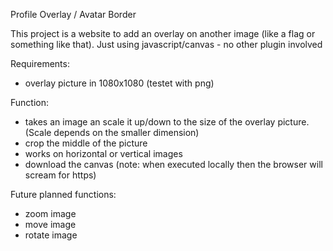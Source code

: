 Profile Overlay / Avatar Border 

This project is a website to add an overlay on another image (like a flag or something like that).
Just using javascript/canvas - no other plugin involved

Requirements:
- overlay picture in 1080x1080 (testet with png)

Function: 
- takes an image an scale it up/down to the size of the overlay picture. (Scale depends on the smaller dimension)
- crop the middle of the picture
- works on horizontal or vertical images
- download the canvas (note: when executed locally then the browser will scream for https)

Future planned functions: 
- zoom image
- move image
- rotate image